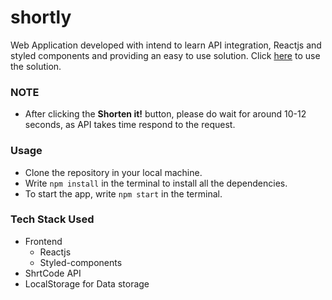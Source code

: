 # shortly
Web Application developed with intend to learn API integration, Reactjs and styled components and providing an easy to use solution. Click [here](http://shorttly.vercel.app/) to use the solution.

### NOTE
+ After clicking the **Shorten it!** button, please do wait for around 10-12 seconds, as API takes time respond to the request.

### Usage
+ Clone the repository in your local machine.
+ Write `npm install` in the terminal to install all the dependencies.
+ To start the app, write `npm start` in the terminal.

### Tech Stack Used
+ Frontend
  - Reactjs
  - Styled-components
+ ShrtCode API
+ LocalStorage for Data storage


